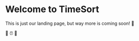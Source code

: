 # Welcome to TimeSort
This is just our landing page, but way more is coming soon! :rocket:

:calendar: :alarm_clock: :school_satchel:
